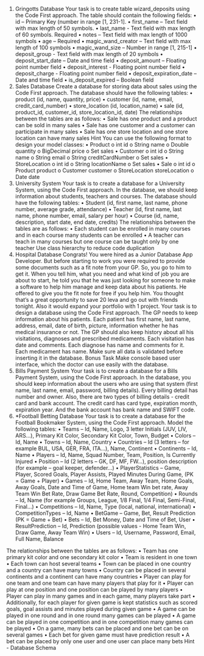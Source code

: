 1.	Gringotts Database
Your task is to create table wizard_deposits using the Code First approach. The table should contain the following fields:
•	id – Primary Key (number in range [1, 231-1].
•	first_name – Text field with max length of 50 symbols.
•	last_name - Text field with max length of 60 symbols. Required
•	notes – Text field with max length of 1000 symbols
•	age – Required
•	magic_wand_creator – Text field with max length of 100 symbols
•	magic_wand_size – Number in range [1, 215-1]
•	deposit_group - Text field with max length of 20 symbols
•	deposit_start_date – Date and time field
•	deposit_amount – Floating point number field
•	deposit_interest - Floating point number field
•	deposit_charge - Floating point number field
•	deposit_expiration_date – Date and time field
•	is_deposit_expired – Boolean field
2.	Sales Database 
Create a database for storing data about sales using the Code First approach. The database should have the following tables:
•	product (id, name, quantity, price)
•	customer (id, name, email, credit_card_number)
•	store_location (id, location_name)
•	sale (id, product_id, customer_id, store_location_id, date)
The relationships between the tables are as follows:
•	Sale has one product and a product can be sold in many sales
•	Sale has one customer and a customer can participate in many sales
•	Sale has one store location and one store location can have many sales
Hint
You can use the following format to design your model classes:
•	Product 
o	int id
o	String name 
o	Double quantity 
o	BigDecimal price 
o	Set<Sale> sales
•	Customer 
o	int id
o	String name
o	String email
o	String creditCardNumber
o	Set<Sale> sales
•	StoreLocation 
o	int id
o	String locationName
o	Set<Sale> sales
•	Sale 
o	int id
o	Product product
o	Customer customer
o	StoreLocation storeLocation
o	Date date
3.	University System
Your task is to create a database for a University System, using the Code First approach. In the database, we should keep information about students, teachers and courses. The database should have the following tables:
•	Student (id, first name, last name, phone number, average grade, attendance)
•	Teacher (id, first name, last name, phone number, email, salary per hour)
•	Course (id, name, description, start date, end date, credits)
The relationships between the tables are as follows:
•	Each student can be enrolled in many courses and in each course many students can be enrolled 
•	A teacher can teach in many courses but one course can be taught only by one teacher
Use class hierarchy to reduce code duplication
4.	Hospital Database
Congrats! You were hired as a Junior Database App Developer. But before starting to work you were required to provide some documents such as a fit note from your GP. So, you go to him to get it. When you tell him, what you need and what kind of job you are about to start, he told you that he was just looking for someone to make a software to help him manage and keep data about his patients. He offered to give you the fit note for free if you help him. You thought that’s a great opportunity to save 20 leva and go out with friends tonight. Also it would expand your portfolio with 1 project.
Your task is to design a database using the Code First approach. The GP needs to keep information about his patients. Each patient has first name, last name, address, email, date of birth, picture, information whether he has medical insurance or not. The GP should also keep history about all his visitations, diagnoses and prescribed medicaments. Each visitation has date and comments. Each diagnose has name and comments for it. Each medicament has name. Make sure all data is validated before inserting it in the database.
Bonus Task
Make console based user interface, which the doctor can use easily with the database.
5.	Bills Payment System
Your task is to create a database for a Bills Payment System, using the Code First approach. In the database, you should keep information about the users who are using that system (first name, last name, email, password, billing details). Every billing detail has number and owner. Also, there are two types of billing details - credit card and bank account. The credit card has card type, expiration month, expiration year. And the bank account has bank name and SWIFT code.
6.	*Football Betting Database
Your task is to create a database for the Football Bookmaker System, using the Code First approach. Model the following tables:
•	Teams – Id, Name, Logo, 3 letter Initials (JUV, LIV, ARS…), Primary Kit Color, Secondary Kit Color, Town, Budget
•	Colors – Id, Name
•	Towns – Id, Name, Country
•	Countries – Id (3 letters – for example BUL, USA, GER, FRA, ITA…), Name, Continent 
•	Continents – Id, Name
•	Players – Id, Name, Squad Number, Team, Position, Is Currently Injured
•	Position – Id (2 letters – GK, DF, MF, FW…), position description (for example – goal keeper, defender…)
•	PlayerStatistics – Game, Player, Scored Goals, Player Assists, Played Minutes During Game, (PK = Game + Player)
•	Games – Id, Home Team, Away Team, Home Goals, Away Goals, Date and Time of Game, Home team Win bet rate, Away Team Win Bet Rate, Draw Game Bet Rate, Round, Competition)
•	Rounds – Id, Name (for example Groups, League, 1/8 Final, 1/4 Final, Semi-Final, Final…)
•	Competitions – Id, Name, Type (local, national, international)
•	CompetitionTypes – Id, Name
•	BetGame – Game, Bet, Result Prediction (PK = Game + Bet)
•	Bets – Id, Bet Money, Date and Time of Bet, User
•	ResultPrediction – Id, Prediction (possible values - Home Team Win, Draw Game, Away Team Win)
•	Users – Id, Username, Password, Email, Full Name, Balance

The relationships between the tables are as follows:
•	Team has one primary kit color and one secondary kit color
•	Team is resident in one town
•	Each town can host several teams
•	Town can be placed in one country and a country can have many towns
•	Country can be placed in several continents and a continent can have many countries
•	Player can play for one team and one team can have many players that play for it
•	Player can play at one position and one position can be played by many players
•	Player can play in many games and in each game, many players take part
•	Additionally, for each player for given game is kept statistics such as scored goals, goal assists and minutes played during given game
•	A game can be played in one round and in one round many games can be played
•	A game can be played in one competition and in one competition many games can be played
•	On a game, many bets can be placed and one bet can be on several games
•	Each bet for given game must have prediction result
•	A bet can be placed by only one user and one user can place many bets
Hint - Database Schema
 

